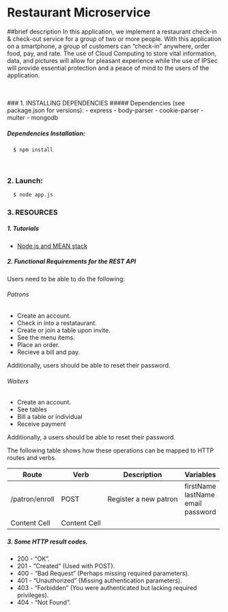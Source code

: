 # Restaurant Microservice

##brief description
In this application, we implement a restaurant check-in & check-out service for a group of two or more people. With this application on a smartphone, a group of customers can “check-in” anywhere, order food, pay, and rate. The use of Cloud Computing to store vital information, data, and pictures will allow for pleasant experience while the use of IPSec will provide essential protection and a peace of mind to the users of the application.

<br /> 
<br /> 
### 1. INSTALLING DEPENDENCIES
##### Dependencies (see package.json for versions):
  - express
  - body-parser
  - cookie-parser
  - multer
  - mongodb

##### Dependencies Installation:
```sh
  $ npm install
```

<br /> 

### 2. Launch:
```sh
  $ node app.js
```

### 3. RESOURCES
##### 1. Tutorials

  - <a href="https://www.mongodb.com/blog/post/building-your-first-application-mongodb-creating-rest-api-using-mean-stack-part-1?jmp=docs&_ga=1.41398059.864639056.1446152580" target="_blank">Node.js and MEAN stack</a>

##### 2. Functional Requirements for the REST API
Users need to be able to do the following:

###### Patrons
  - Create an account.
  - Check in into a restataurant.
  - Create or join a table upon invite.
  - See the menu items.
  - Place an order.
  - Recieve a bill and pay.

Additionally, users should be able to reset their password.

###### Waiters
  - Create an account.
  - See tables
  - Bill a table or individual
  - Receive payment

Additionally, a users should be able to reset their password.

The following table shows how these operations can be mapped to HTTP routes and verbs.

| Route | Verb | Description | Variables |
| ------------- | ------------- | ------------- | ------------- |
| /patron/enroll  | POST | Register a new patron | firstName <br />  lastName <br /> email <br /> password
| Content Cell  | Content Cell  |

##### 3. Some HTTP result codes. 

  - 200 - “OK”.
  - 201 - “Created” (Used with POST).
  - 400 - “Bad Request” (Perhaps missing required parameters).
  - 401 - “Unauthorized” (Missing authentication parameters).
  - 403 - “Forbidden” (You were authenticated but lacking required privileges).
  - 404 - “Not Found”.